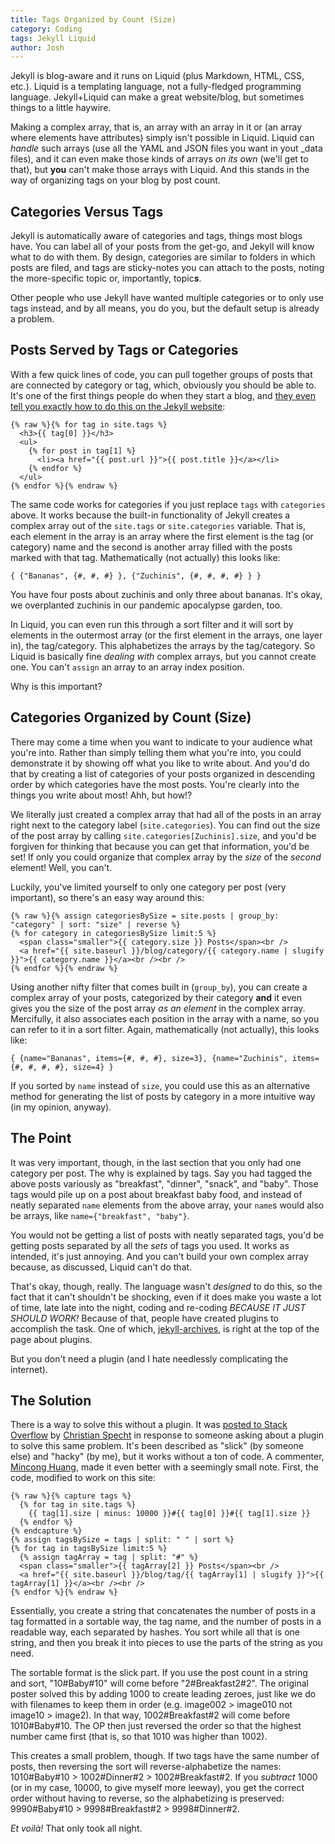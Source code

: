 ```yaml
---
title: Tags Organized by Count (Size)
category: Coding
tags: Jekyll Liquid
author: Josh
---
```


Jekyll is blog-aware and it runs on Liquid (plus Markdown, HTML, CSS, etc.). Liquid is a templating language, not a fully-fledged programming language. Jekyll+Liquid can make a great website/blog, but sometimes things to a little haywire.

Making a complex array, that is, an array with an array in it or (an array where elements have attributes) simply isn't possible in Liquid. Liquid can *handle* such arrays (use all the YAML and JSON files you want in yout \_data files), and it can even make those kinds of arrays *on its own* (we'll get to that), but **you** can't make those arrays with Liquid. And this stands in the way of organizing tags on your blog by post count.

## Categories Versus Tags

Jekyll is automatically aware of categories and tags, things most blogs have. You can label all of your posts from the get-go, and Jekyll will know what to do with them. By design, categories are similar to folders in which posts are filed, and tags are sticky-notes you can attach to the posts, noting the more-specific topic or, importantly, topic***s***.

Other people who use Jekyll have wanted multiple categories or to only use tags instead, and by all means, you do you, but the default setup is already a problem.

## Posts Served by Tags or Categories

With a few quick lines of code, you can pull together groups of posts that are connected by category or tag, which, obviously you should be able to. It's one of the first things people do when they start a blog, and [they even tell you exactly how to do this on the Jekyll website](https://jekyllrb.com/docs/posts/#tags-and-categories):

```
{% raw %}{% for tag in site.tags %}
  <h3>{{ tag[0] }}</h3>
  <ul>
    {% for post in tag[1] %}
      <li><a href="{{ post.url }}">{{ post.title }}</a></li>
    {% endfor %}
  </ul>
{% endfor %}{% endraw %}
```

The same code works for categories if you just replace `tags` with `categories` above. It works because the built-in functionality of Jekyll creates a complex array out of the `site.tags` or `site.categories` variable. That is, each element in the array is an array where the first element is the tag (or category) name and the second is another array filled with the posts marked with that tag. Mathematically (not actually) this looks like:

```
{ {"Bananas", {#, #, #} }, {"Zuchinis", {#, #, #, #} } }
```

You have four posts about zuchinis and only three about bananas. It's okay, we overplanted zuchinis in our pandemic apocalypse garden, too.

In Liquid, you can even run this through a sort filter and it will sort by elements in the outermost array (or the first element in the arrays, one layer in), the tag/category. This alphabetizes the arrays by the tag/category. So Liquid is basically fine *dealing with* complex arrays, but you cannot create one. You can't `assign` an array to an array index position.

Why is this important?

## Categories Organized by Count (Size)

There may come a time when you want to indicate to your audience what you're into. Rather than simply telling them what you're into, you could demonstrate it by showing off what you like to write about. And you'd do that by creating a list of categories of your posts organized in descending order by which categories have the most posts. You're clearly into the things you write about most! Ahh, but how!?

We literally just created a complex array that had all of the posts in an array right next to the category label (`site.categories`). You can find out the size of the post array by calling `site.categories[Zuchinis].size`, and you'd be forgiven for thinking that because you can get that information, you'd be set! If only you could organize that complex array by the *size* of the *second* element! Well, you can't.

Luckily, you've limited yourself to only one category per post (very important), so there's an easy way around this:

```
{% raw %}{% assign categoriesBySize = site.posts | group_by: "category" | sort: "size" | reverse %}
{% for category in categoriesBySize limit:5 %}
  <span class="smaller">{{ category.size }} Posts</span><br />
  <a href="{{ site.baseurl }}/blog/category/{{ category.name | slugify }}">{{ category.name }}</a><br /><br />
{% endfor %}{% endraw %}
```

Using another nifty filter that comes built in (`group_by`), you can create a complex array of your posts, categorized by their category **and** it even gives you the size of the post array *as an element* in the complex array. Mercifully, it also associates each position in the array with a name, so you can refer to it in a sort filter. Again, mathematically (not actually), this looks like:

```
{ {name="Bananas", items={#, #, #}, size=3}, {name="Zuchinis", items={#, #, #, #}, size=4} }
```

If you sorted by `name` instead of `size`, you could use this as an alternative method for generating the list of posts by category in a more intuitive way (in my opinion, anyway).

## The Point

It was very important, though, in the last section that you only had one category per post. The why is explained by tags. Say you had tagged the above posts variously as "breakfast", "dinner", "snack", and "baby". Those tags would pile up on a post about breakfast baby food, and instead of neatly separated `name` elements from the above array, your `name`s would also be arrays, like `name={"breakfast", "baby"}`.

You would not be getting a list of posts with neatly separated tags, you'd be getting posts separated by all the *sets* of tags you used. It works as intended, it's just annoying. And you can't build your own complex array because, as discussed, Liquid can't do that.

That's okay, though, really. The language wasn't *designed* to do this, so the fact that it can't shouldn't be shocking, even if it does make you waste a lot of time, late late into the night, coding and re-coding *BECAUSE IT JUST SHOULD WORK!* Because of that, people have created plugins to accomplish the task. One of which, [jekyll-archives](https://jekyllrb.com/docs/plugins/your-first-plugin/), is right at the top of the page about plugins.

But you don't need a plugin (and I hate needlessly complicating the internet).

## The Solution

There is a way to solve this without a plugin. It was [posted to Stack Overflow](https://stackoverflow.com/questions/24700749/how-do-you-sort-site-tags-by-post-count-in-jekyll#answer-24744306) by [Christian Specht](https://stackoverflow.com/users/6884/christian-specht) in response to someone asking about a plugin to solve this same problem. It's been described as "slick" (by someone else) and "hacky" (by me), but it works without a ton of code. A commenter, [Mincong Huang](https://stackoverflow.com/users/4381330/mincong-huang), made it even better with a seemingly small note. First, the code, modified to work on this site:

```
{% raw %}{% capture tags %}
  {% for tag in site.tags %}
    {{ tag[1].size | minus: 10000 }}#{{ tag[0] }}#{{ tag[1].size }}
  {% endfor %}
{% endcapture %}
{% assign tagsBySize = tags | split: " " | sort %}
{% for tag in tagsBySize limit:5 %}
  {% assign tagArray = tag | split: "#" %}
  <span class="smaller">{{ tagArray[2] }} Posts</span><br />
  <a href="{{ site.baseurl }}/blog/tag/{{ tagArray[1] | slugify }}">{{ tagArray[1] }}</a><br /><br />
{% endfor %}{% endraw %}
```
Essentially, you create a string that concatenates the number of posts in a tag formatted in a sortable way, the tag name, and the number of posts in a readable way, each separated by hashes. You sort while all that is one string, and then you break it into pieces to use the parts of the string as you need.

The sortable format is the slick part. If you use the post count in a string and sort, "10\#Baby\#10" will come before "2\#Breakfast2\#2". The original poster solved this by adding 1000 to create leading zeroes, just like we do with filenames to keep them in order (e.g. image002 &gt; image010 not image10 &gt; image2). In that way, 1002\#Breakfast\#2 will come before 1010\#Baby\#10. The OP then just reversed the order so that the highest number came first (that is, so that 1010 was higher than 1002).

This creates a small problem, though. If two tags have the same number of posts, then reversing the sort will reverse-alphabetize the names: 1010\#Baby\#10 &gt; 1002\#Dinner\#2 &gt; 1002\#Breakfast\#2. If you *subtract* 1000 (or in my case, 10000, to give myself more leeway), you get the correct order without having to reverse, so the alphabetizing is preserved: 9990\#Baby\#10 &gt; 9998\#Breakfast\#2 &gt; 9998\#Dinner\#2.

*Et voil&#0224;!* That only took all night.
